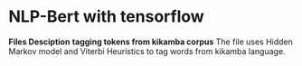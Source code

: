 # NLP-Bert with tensorflow
**Files Desciption**
**tagging tokens from kikamba corpus**
The file uses Hidden Markov model and Viterbi Heuristics to tag words from kikamba language.
